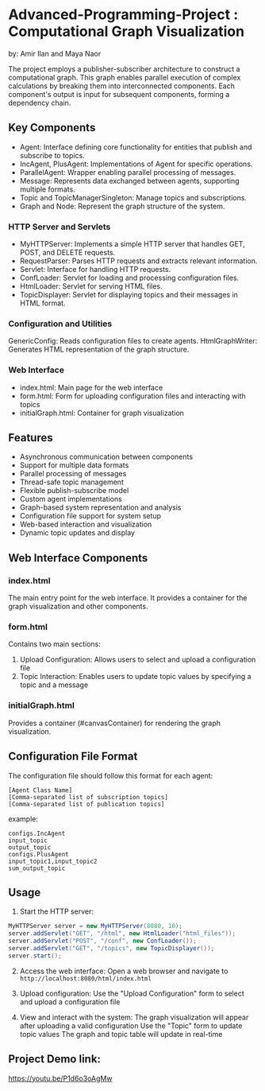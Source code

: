 # Advanced-Programming-Project : Computational Graph Visualization
by: Amir Ilan and Maya Naor

The project employs a publisher-subscriber architecture to construct a computational graph. This graph enables parallel execution of complex calculations by breaking them into interconnected components. Each component's output is input for subsequent components, forming a dependency chain.

## Key Components

* Agent: Interface defining core functionality for entities that publish and subscribe to topics.
* IncAgent, PlusAgent: Implementations of Agent for specific operations.
* ParallelAgent: Wrapper enabling parallel processing of messages.
* Message: Represents data exchanged between agents, supporting multiple formats.
* Topic and TopicManagerSingleton: Manage topics and subscriptions.
* Graph and Node: Represent the graph structure of the system.

### HTTP Server and Servlets
* MyHTTPServer: Implements a simple HTTP server that handles GET, POST, and DELETE requests.
* RequestParser: Parses HTTP requests and extracts relevant information.
* Servlet: Interface for handling HTTP requests.
* ConfLoader: Servlet for loading and processing configuration files.
* HtmlLoader: Servlet for serving HTML files.
* TopicDisplayer: Servlet for displaying topics and their messages in HTML format.

### Configuration and Utilities
GenericConfig: Reads configuration files to create agents.
HtmlGraphWriter: Generates HTML representation of the graph structure.

### Web Interface
* index.html: Main page for the web interface
* form.html: Form for uploading configuration files and interacting with topics
* initialGraph.html: Container for graph visualization

## Features
- Asynchronous communication between components
- Support for multiple data formats
- Parallel processing of messages
- Thread-safe topic management
- Flexible publish-subscribe model
- Custom agent implementations
- Graph-based system representation and analysis
- Configuration file support for system setup
- Web-based interaction and visualization
- Dynamic topic updates and display

## Web Interface Components
### index.html
The main entry point for the web interface. It provides a container for the graph visualization and other components.
### form.html
Contains two main sections:
1. Upload Configuration: Allows users to select and upload a configuration file
2. Topic Interaction: Enables users to update topic values by specifying a topic and a message
### initialGraph.html
Provides a container (#canvasContainer) for rendering the graph visualization.

## Configuration File Format
The configuration file should follow this format for each agent:
```
[Agent Class Name]
[Comma-separated list of subscription topics]
[Comma-separated list of publication topics]
```
example: 
```
configs.IncAgent
input_topic
output_topic
configs.PlusAgent
input_topic1,input_topic2
sum_output_topic
```

## Usage
1. Start the HTTP server:
 ```java
MyHTTPServer server = new MyHTTPServer(8080, 10);
server.addServlet("GET", "/html", new HtmlLoader("html_files"));
server.addServlet("POST", "/conf", new ConfLoader());
server.addServlet("GET", "/topics", new TopicDisplayer());
server.start();
```
2. Access the web interface:
Open a web browser and navigate to `http://localhost:8080/html/index.html`

3. Upload configuration: Use the "Upload Configuration" form to select and upload a configuration file
4. View and interact with the system:
The graph visualization will appear after uploading a valid configuration
Use the "Topic" form to update topic values
The graph and topic table will update in real-time

## Project Demo link:
https://youtu.be/P1d6o3oAgMw
